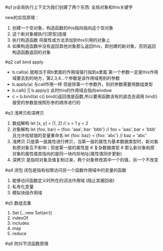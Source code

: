#q1 js全局执行上下文为我们创建了两个东西: 全局对象和this关键字

new的实现原理：
1. 创建一个空对象，构造函数的this指向指向这个空对象
2. 这个新对象被执行[原型]连接
3. 执行构造函数 将属性或方法添加到this引用的对象上
4. 如果构造函数中没有返回其他对象那么返回this，即创建的新对象，否则返回构造函数返回的对象

#q2 call  bind  apply
- b.call(a) 就相当于把b里面的作用域强行指到a里面
  第一个参数一定是this作用域要去到的地方，第2,3,4…个参数是该作用域用到的参数
- b.apply(a)  与call作用一样
  但是除第一个参数外，别的参数需要用数组类型
- b.call() || b.apply()  此时this的作用域会指向window
- c = b.bind(a)
  c()
  bind()返回值是函数,所以要用函数该有的姿态去调用
  bind()接受的参数是按照形参的顺序进行的

#q3 浅拷贝和深拷贝
1. 数组解构
  let [x, y] = [1, 2]     // x = 1  y = 2
2. 对象解构 
  let {foo, bar} = {foo: 'aaa', bar: 'bbb'}    // foo = 'aaa', bar = 'bbb'
  且允许给赋值的变量重命名
  let {foo: baz} = {foo: 'abc'}     // baz = 'abc'
3. 浅拷贝
  只是第一层属性进行拷贝，当第一层的属性为基本数据类型时，新对象和原对象互不影响；但是第一层的属性是 # 复杂数据类型 # 那么新对象和原对象的属性值其指向的是同一块内存地址(属性值同步更新)
4. 深拷贝
  是指将对象及值复制过来，两个对象修改其中一个的值，另一个不改变

#q4 闭包
  闭包是指有权限访问另一个函数作用域中的变量的函数
  1. 能够访问函数定义时所在的词法作用域 (阻止其被回收)
  2. 私有化变量
  3. 模拟块级作用域
  
#q5 数组去重
1. Set      [...new Set(arr)]
2. indexOf
3. includes
4. map
5. reduce

#q6 防抖节流函数原理